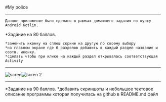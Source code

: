 #My police
___

```
Данное приложение было сделано в рамках домашнего задания по курсу Android Kotlin.

```


*Задание на 80 баллов.

    *заменить иконку на сплеш скрине на другую по своему выбору
    *на главном экране где 6 разделов добавить в каждый раздел название и соотв. иконку.
    *сделать чтобы при клике на каждый раздел открывалась соответствующая Activity

___
![scren](MyPoliceScreenshot2.png)![scren 2](MyPoliceScreenshot.png)
___
*Задание на 90 баллов.
    *добавить скриншоты и небольшое тектовое описание программы которая получилась на github в README.md файл
